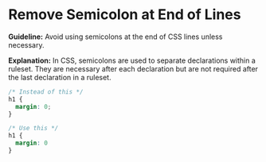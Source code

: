 # Remove Semicolon at End of Lines

**Guideline:** Avoid using semicolons at the end of CSS lines unless necessary.

**Explanation:** In CSS, semicolons are used to separate declarations within a ruleset. They are necessary after each declaration but are not required after the last declaration in a ruleset.

```css
/* Instead of this */
h1 {
  margin: 0;
}

/* Use this */
h1 { 
  margin: 0
}
```
